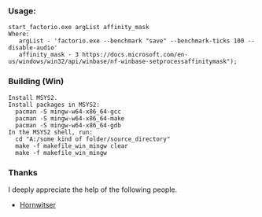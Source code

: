 
### Usage:
    start_factorio.exe argList affinity_mask
    Where:
       argList - 'factorio.exe --benchmark "save" --benchmark-ticks 100 --disable-audio'
       affinity_mask - 3 https://docs.microsoft.com/en-us/windows/win32/api/winbase/nf-winbase-setprocessaffinitymask");

### Building (Win)
    Install MSYS2.
    Install packages in MSYS2:
      pacman -S mingw-w64-x86_64-gcc
      pacman -S mingw-w64-x86_64-make
      pacman -S mingw-w64-x86_64-gdb
    In the MSYS2 shell, run:
      cd "A:/some kind of folder/source_directory"
      make -f makefile_win_mingw clear
      make -f makefile_win_mingw

### Thanks
I deeply appreciate the help of the following people.
- [Hornwitser](https://gist.github.com/Hornwitser/f291638024e7e3c0271b1f3a4723e05a#file-exchange_string_decoder-js)
